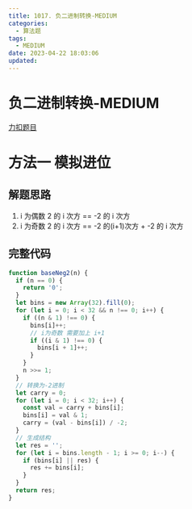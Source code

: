 ```yaml
---
title: 1017. 负二进制转换-MEDIUM
categories:
  - 算法题
tags:
  - MEDIUM
date: 2023-04-22 18:03:06
updated:
---
```


# 负二进制转换-MEDIUM

[力扣题目](https://leetcode.cn/problems/convert-to-base-2/)

# 方法一 模拟进位

## 解题思路

1. i 为偶数 2 的 i 次方 == -2 的 i 次方
2. i 为奇数 2 的 i 次方 == -2 的(i+1)次方 + -2 的 i 次方

## 完整代码

```javascript
function baseNeg2(n) {
  if (n == 0) {
    return '0';
  }
  let bins = new Array(32).fill(0);
  for (let i = 0; i < 32 && n !== 0; i++) {
    if ((n & 1) !== 0) {
      bins[i]++;
      // i为奇数 需要加上 i+1
      if ((i & 1) !== 0) {
        bins[i + 1]++;
      }
    }
    n >>= 1;
  }
  // 转换为-2进制
  let carry = 0;
  for (let i = 0; i < 32; i++) {
    const val = carry + bins[i];
    bins[i] = val & 1;
    carry = (val - bins[i]) / -2;
  }
  // 生成结构
  let res = '';
  for (let i = bins.length - 1; i >= 0; i--) {
    if (bins[i] || res) {
      res += bins[i];
    }
  }
  return res;
}
```

